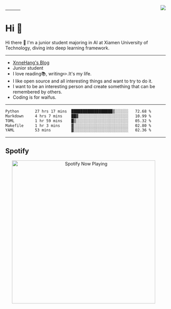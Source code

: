 <a href="https://github.com/MrXnneHang">   
  <img align="right" src="http://github-readme-streak-stats.herokuapp.com?user=MrXnneHang&mode=weekly" />          
</a>

  
# Hi 👋
Hi there 👋 I'm a junior student majoring in AI at Xiamen University of Technology, diving into deep learning framework.               

---

- [XnneHang's Blog](https://xnnehang.top)      
- Junior student       
- I love reading📚, writing✏️.It's my life.      
- I like open source and all interesting things and want to try to do it.        
- I want to be an interesting person and create something that can be remembered by others.
- Coding is for waifus.  

---

<!--START_SECTION:waka-->

```txt
Python       27 hrs 17 mins  ██████████████████▒░░░░░░   72.68 %
Markdown     4 hrs 7 mins    ██▓░░░░░░░░░░░░░░░░░░░░░░   10.99 %
TOML         1 hr 59 mins    █▒░░░░░░░░░░░░░░░░░░░░░░░   05.32 %
Makefile     1 hr 3 mins     ▓░░░░░░░░░░░░░░░░░░░░░░░░   02.80 %
YAML         53 mins         ▓░░░░░░░░░░░░░░░░░░░░░░░░   02.36 %
```

<!--END_SECTION:waka-->

---

## Spotify  

<p align="center">
  <a href="https://open.spotify.com/user/315wgpybdi5ixaz3zlcnjmtcflyy" target="_blank"><img src="https://xnne-spotify-playing.vercel.app/api/spotify?background_color=42f5b011&border_color=00000000" alt="Spotify Now Playing" width="450"/></a>    
</p>  




